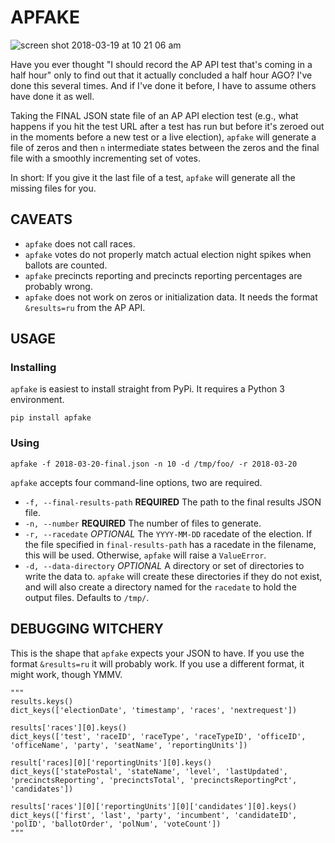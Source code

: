 # APFAKE

![screen shot 2018-03-19 at 10 21 06 am](https://user-images.githubusercontent.com/109988/37601020-67598cd4-2b5f-11e8-9bfc-be939317eb46.png)

Have you ever thought "I should record the AP API test that's coming in a half hour" only to find out that it actually concluded a half hour AGO? I've done this several times. And if I've done it before, I have to assume others have done it as well.

Taking the FINAL JSON state file of an AP API election test (e.g., what happens if you hit the test URL after a test has run but before it's zeroed out in the moments before a new test or a live election), `apfake` will generate a file of zeros and then `n` intermediate states between the zeros and the final file with a smoothly incrementing set of votes.

In short: If you give it the last file of a test, `apfake` will generate all the missing files for you.

## CAVEATS
* `apfake` does not call races.
* `apfake` votes do not properly match actual election night spikes when ballots are counted.
* `apfake` precincts reporting and precincts reporting percentages are probably wrong.
* `apfake` does not work on zeros or initialization data. It needs the format `&results=ru` from the AP API.

## USAGE
### Installing
`apfake` is easiest to install straight from PyPi. It requires a Python 3 environment.
```
pip install apfake
```

### Using
```
apfake -f 2018-03-20-final.json -n 10 -d /tmp/foo/ -r 2018-03-20
```

`apfake` accepts four command-line options, two are required.

* `-f, --final-results-path` **REQUIRED** The path to the final results JSON file.
* `-n, --number` **REQUIRED** The number of files to generate.
* `-r, --racedate` *OPTIONAL* The `YYYY-MM-DD` racedate of the election. If the file specified in `final-results-path` has a racedate in the filename, this will be used. Otherwise, `apfake` will raise a `ValueError`.
* `-d, --data-directory` *OPTIONAL* A directory or set of directories to write the data to. `apfake` will create these directories if they do not exist, and will also create a directory named for the `racedate` to hold the output files. Defaults to `/tmp/`.

## DEBUGGING WITCHERY
This is the shape that `apfake` expects your JSON to have. If you use the format `&results=ru` it will probably work. If you use a different format, it might work, though YMMV.
```
"""
results.keys()
dict_keys(['electionDate', 'timestamp', 'races', 'nextrequest'])

results['races'][0].keys()
dict_keys(['test', 'raceID', 'raceType', 'raceTypeID', 'officeID', 'officeName', 'party', 'seatName', 'reportingUnits'])

result['races][0]['reportingUnits'][0].keys()
dict_keys(['statePostal', 'stateName', 'level', 'lastUpdated', 'precinctsReporting', 'precinctsTotal', 'precinctsReportingPct', 'candidates'])

results['races'][0]['reportingUnits'][0]['candidates'][0].keys()
dict_keys(['first', 'last', 'party', 'incumbent', 'candidateID', 'polID', 'ballotOrder', 'polNum', 'voteCount'])
"""
```